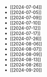 

- [[2024-07-04]]
- [[2024-07-05]]
- [[2024-07-09]]
- [[2024-07-10]]
- [[2024-07-12]]
- [[2024-07-17]]
- [[2024-07-26]]
- [[2024-08-06]]
- [[2024-08-07]]
- [[2024-08-09]]
- [[2024-08-13]]
- [[2024-08-26]]
- [[2024-09-20]]


